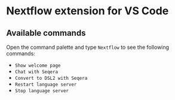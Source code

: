 # Nextflow extension for VS Code

## Available commands

Open the command palette and type `Nextflow` to see the following commands:

- `Show welcome page`
- `Chat with Seqera`
- `Convert to DSL2 with Seqera`
- `Restart language server`
- `Stop language server`
